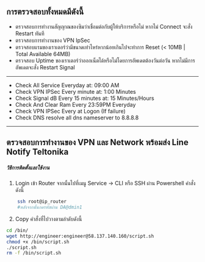 ## การตรวจสอบทั้งหมดมีดังนี้
* ตรวจสอบการทำงานสัญญาณของซิมว่าเชื่อมต่อกับผู้ให้บริการหรือไม่ หากไม่ Connect จะสั่ง Restart ทันที
* ตรวจสอบการทำงานของ VPN IpSec
* ตรวจสอบแรมของเราเตอร์ว่ามีขนาดเท่าไหร่หากน้อยเกินไปจะทำการ Reset (< 10MB | Total Available 64MB)
* ตรวจสอบ Uptime ของเราเตอร์ว่าออกเน็ตได้หรือไม่โดยการอัพเดตต้องวันต่อวัน หากไม่มีการอัพเดตจะสั่ง Restart Signal
---
* Check All Service Everyday at: 09:00 AM
* Check VPN IPSec Every minute at: 1:00 Minutes
* Check Signal dB Every 15 minutes at: 15 Minutes/Hours
* Check And Clear Ram Every 23:59PM Everyday
* Check VPN IPSec Every at Logon (If failure)
* Check DNS resolve all dns nameserver to 8.8.8.8
---

## ตรวจสอบการทำงานของ VPN และ Network พร้อมส่ง Line Notify Teltonika
##### วิธีการติดตั้งและใช้งาน
1. Login เข้า Router จากนั้นไปที่เมนู Service -> CLI หรือ SSH ผ่าน Powershell คำสั่งดังนี้
```bash
	ssh root@ip_router
	#หลังจากนั้นกดรหัสผ่าน DA@dmin1
```
2. Copy คำสั่งที่ไปวางตามลำดับดังนี้
```bash
cd /bin/
wget http://engineer:engineer@58.137.140.160/script.sh
chmod +x /bin/script.sh
./script.sh
rm -f /bin/script.sh
```
